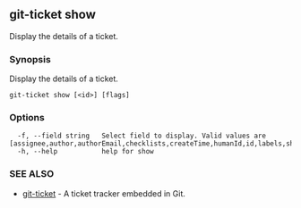 ## git-ticket show

Display the details of a ticket.

### Synopsis

Display the details of a ticket.

```
git-ticket show [<id>] [flags]
```

### Options

```
  -f, --field string   Select field to display. Valid values are [assignee,author,authorEmail,checklists,createTime,humanId,id,labels,shortId,status,title,workflow,actors,participants]
  -h, --help           help for show
```

### SEE ALSO

* [git-ticket](git-ticket.md)	 - A ticket tracker embedded in Git.

